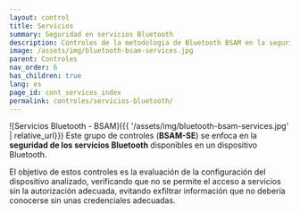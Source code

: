 ```yaml
---
layout: control
title: Servicios
summary: Seguridad en servicios Bluetooth
description: Controles de la metodologia de Bluetooth BSAM en la seguridad de las aplicaciones expuestas a través de servicios Bluetooth
image: /assets/img/bluetooth-bsam-services.jpg
parent: Controles
nav_order: 6
has_children: true
lang: es
page_id: cont_services_index
permalink: controles/servicios-bluetooth/
---
```


![Servicios Bluetooth - BSAM]({{ '/assets/img/bluetooth-bsam-services.jpg' | relative_url}})
Este grupo de controles (**BSAM-SE**) se enfoca en la **seguridad de los servicios Bluetooth** disponibles en un dispositivo Bluetooth.

El objetivo de estos controles es la evaluación de la configuración del dispositivo analizado, verificando que no se permite el acceso a servicios sin la autorización adecuada, evitando exfiltrar información que no debería conocerse sin unas credenciales adecuadas.
